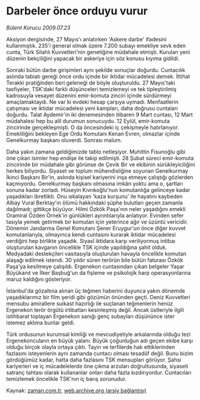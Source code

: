 # Darbeler önce orduyu vurur

*Bülent Korucu 2009.07.23*

<tr><td class="metin" colspan="2" style="padding-top: 20px; padding-left: 5px; padding-right: 10px;">Aksiyon dergisinde, 27 Mayıs'ı anlatırken 'Askere darbe' ifadesini kullanmıştık. 235'i general olmak üzere 7.200 subayı emekliye sevk eden cunta, Türk Silahlı Kuvvetleri'nin genetiğine müdahale etmişti. Kurulan yeni düzenin bekçiliğini yapacak bir askeriye için söz konusu kıyıma gidildi.</td></tr><tr><td class="metin" colspan="2" style="padding-top: 20px; padding-left: 5px; padding-right: 10px;"><p>Sonraki bütün darbe girişimleri aynı şekilde sonuçlar doğurdu. Cuntacılık aslında tabiatı gereği önce ordu içinde bir iktidar mücadelesi demek. İttihat Terakki pratiğinden beri geleneği de böyle oluşturuldu. 27 Mayıs'taki tasfiyeler, TSK'daki farklı düşünceleri temizlemeyi ve tek tipleştirilmiş kadrosuyla vesayet düzenini emir-komuta zinciri içinde sürdürmeyi amaçlamaktaydı. Ne var ki evdeki hesap çarşıya uymadı. Menfaatlerin çatışması ve iktidar mücadelesi yeni kampları, daha doğrusu cuntaları doğurdu. Talat Aydemir'in iki denemesinden itibaren 9 Mart cuntası, 12 Mart müdahalesi hep bu alil durumun sonucuydu. 12 Eylül, emir-komuta zincirinde gerçekleşmişti. O da öncesindeki iç çekişmeyle hatırlanıyor. Emekliliğini bekleyen Ege Ordu Komutanı Kenan Evren, olmazlar içinde Genelkurmay başkanı oluverdi. Sonrası malum.
<p>Daha yakın zamana geldiğimizde tablo netleşiyor. Muhittin Fisunoğlu gibi öne çıkan isimler hep endişe ile takip edilmişti. 28 Şubat süreci emir-komuta zincirinde bir müdahale gibi görünse de Çevik Bir ve ekibinin sürükleyiciliğini herkes biliyordu. Siyaset ve toplum mühendisliğine soyunan Genelkurmay İkinci Başkanı Bir'in, aslında kişisel kariyerini inşa etmeye çalıştığı gözlerden kaçmıyordu. Genelkurmay başkanı olmasına imkân yoktu ama o, şartları sonuna kadar zorladı. Hüseyin Kıvrıkoğlu'nun komutanlığa gelinceye kadar yaşadıkları ibretlikti. Onu ıskalayan 'kaza kurşunu' ile hayatını kaybeden Albay Vural Berktay'ın ölümü hakkındaki şüphe bulutları geçen zamanla dağılmadı; gittikçe büyüyor. Hilmi Özkök Paşa'nın neler yaşadığını emekli Oramiral Özden Örnek'in günlükleri ayrıntılarıyla anlatıyor. Evinden sefer tasıyla yemek getirmek bir komutan için yeterince ağır ve üzüntü vericidir. Dönemin Jandarma Genel Komutanı Şener Eruygur'un önce diğer kuvvet komutanlarıyla, olmayınca kendi cuntasını kurarak iktidar mücadelesi verdiğini hep birlikte yaşadık. Siyasî iktidara karşı veriliyormuş intibaı oluşturulan kavganın öncelikle TSK içinde yapıldığına şahit olduk. Medyadaki destekçileri vasıtasıyla oluşturulan havayla öncelikle komutan alaşağı edilmek istendi. 30 yıldır süren terörün bile bütün faturası Özkök Paşa'ya kesilmeye çalışıldı. Ergenekon cuntasından çıkan belgeler Yaşar Büyükanıt ve İlker Başbuğ'un da fişleme ve psikolojik harp operasyonlarına maruz kaldığını gösteriyor.
<p> İstanbul'da gözaltına alınan üç teğmen haberini duyunca yakın dönemde yaşadıklarımız bir film şeridi gibi gözümün önünden geçti. Deniz Kuvvetleri mensubu amirallere suikast hazırlığı ile suçlanan teğmenlerin henüz Ergenekon terör örgütü irtibatları kesinleşmiş değil. Ancak üstleriyle ilgili istihbarat toplayan Ergenekon sanığı genç subayları düşününce ister istemez aklıma bunlar geldi.
<p> Türk ordusunun kurumsal kimliği ve mevcudiyetiyle arkalarında olduğu tezi Ergenekoncuların en büyük yalanı. Büyük çoğunluğun adı geçen ekibe karşı olduğu birçok olayla ortaya çıktı. Tayin ve terfilerde hak ettiklerinden fazlasını isteyenlerin aynı zamanda cuntacı olması tesadüf değil. Bunu bizim gördüğümüz kadar, hatta daha fazlasını TSK mensupları görüyor. Şahsi kariyerleri ve iç mücadelelerde öne çıkma arzuları doğrultusunda, siyaseti satranç tahtası olarak kullananlar onları daha fazla kızdırıyordur. Cuntacıları temizlemek öncelikle TSK'nın iç barış sorunudur. <br/></p></p></p></p></td></tr>

Kaynak: [zaman.com.tr](http://zaman.com.tr/yazar.do?yazino=872304), [web.archive.org (arşiv bağlantısı)](http://web.archive.org/web/20090804121141/http://www.zaman.com.tr:80/yazar.do?yazino=872304)
